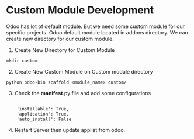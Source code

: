 # Custom Module Development

Odoo has lot of default module. But we need some custom module for our specific projects. Odoo default module located in addons directory.
We can create new directory for our custom module.

1. Create New Directory for Custom Module
```
mkdir custom
```

2. Create New Custom Module on Custom module directory
```
python odoo-bin scaffold <module_name> custom/
```

3. Check the __manifest__.py file and add some configurations
<code>
    'installable': True,
    'application': True,
    'auto_install': False
</code>

4. Restart Server then update applist from odoo.
